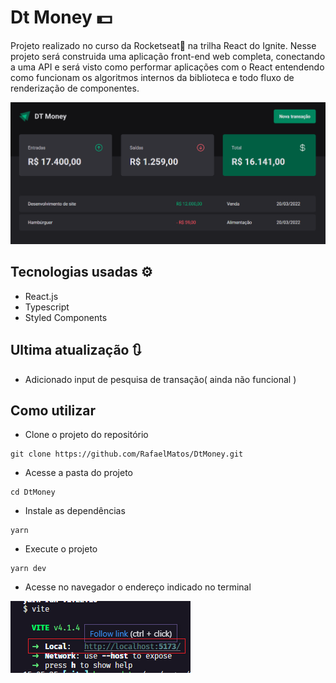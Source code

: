 # Dt Money 💵
Projeto realizado no curso da Rocketseat🚀 na trilha React do Ignite. Nesse projeto será construida uma aplicação front-end web completa, conectando a uma API e será visto como performar aplicações com o React entendendo como funcionam os algoritmos internos da biblioteca e todo fluxo de renderização de componentes.

<img src='./tela.png' alt='git da tela da aplicação Dt Money'>

## Tecnologias usadas ⚙
  - React.js
  - Typescript
  - Styled Components
  <!-- - React Hook Form
  - Zod
  - Immer
  - Vite -->

## Ultima atualização 🔃
- Adicionado input de pesquisa de transação( ainda não funcional )

## Como utilizar
- Clone o projeto do repositório
```
git clone https://github.com/RafaelMatos/DtMoney.git
```
- Acesse a pasta do projeto
```
cd DtMoney
```
- Instale as dependências 
```
yarn
```
- Execute o projeto
```
yarn dev
```
- Acesse no navegador o endereço indicado no terminal

<img src='./endereco.png' alt='Imagem do terminal indicando endereço a ser acessado no navegador'>
